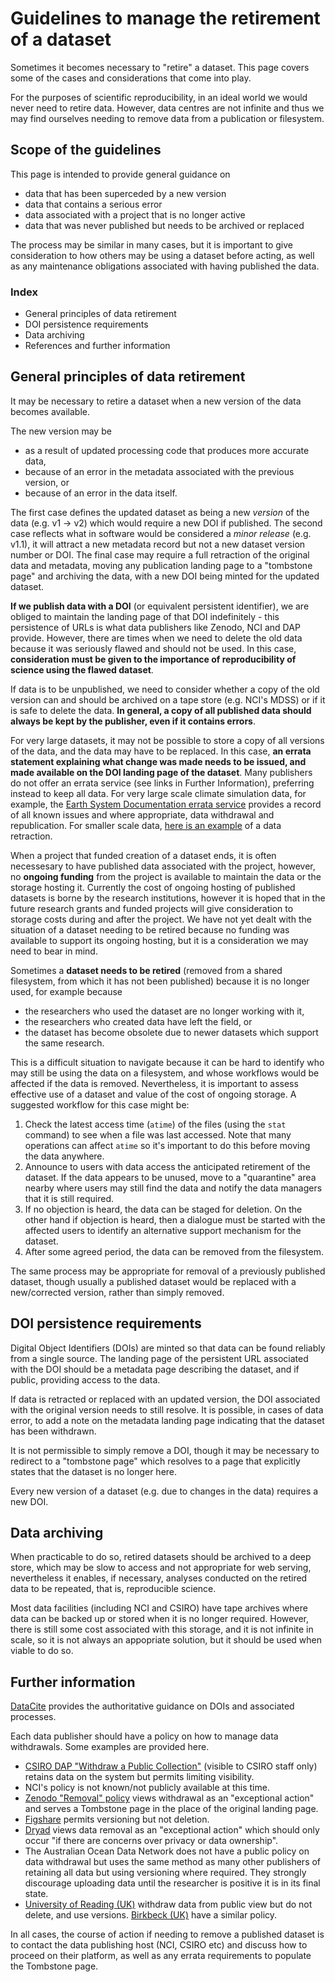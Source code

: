 # Guidelines to manage the retirement of a dataset

Sometimes it becomes necessary to "retire" a dataset. This page covers some of the cases and considerations that come into play.

For the purposes of scientific reproducibility, in an ideal world we would never need to retire data. However, data centres are not infinite and thus we may find ourselves needing to remove data from a publication or filesystem.

## Scope of the guidelines

This page is intended to provide general guidance on
* data that has been superceded by a new version
* data that contains a serious error
* data associated with a project that is no longer active
* data that was never published but needs to be archived or replaced

The process may be similar in many cases, but it is important to give consideration to how others may be using a dataset before acting, as well as any maintenance obligations associated with having published the data.

### Index
* General principles of data retirement
* DOI persistence requirements
* Data archiving
* References and further information

## General principles of data retirement

It may be necessary to retire a dataset when a new version of the data becomes available.

The new version may be 
- as a result of updated processing code that produces more accurate data, 
- because of an error in the metadata associated with the previous version, or 
- because of an error in the data itself.

The first case defines the updated dataset as being a new *version* of the data (e.g. v1 -> v2) which would require a new DOI if published. The second case reflects what in software would be considered a *minor release* (e.g. v1.1), it will attract a new metadata record but not a new dataset version number or DOI. The final case may require a full retraction of the original data and metadata, moving any publication landing page to a "tombstone page" and archiving the data, with a new DOI being minted for the updated dataset.

**If we publish data with a DOI** (or equivalent persistent identifier), we are obliged to maintain the landing page of that DOI indefinitely - this persistence of URLs is what data publishers like Zenodo, NCI and DAP provide. However, there are times when we need to delete the old data because it was seriously flawed and should not be used. In this case, **consideration must be given to the importance of reproducibility of science using the flawed dataset**.

If data is to be unpublished, we need to consider whether a copy of the old version can and should be archived on a tape store (e.g. NCI's MDSS) or if it is safe to delete the data. **In general, a copy of all published data should always be kept by the publisher, even if it contains errors**.

For very large datasets, it may not be possible to store a copy of all versions of the data, and the data may have to be replaced. In this case, **an errata statement explaining what change was made needs to be issued, and made available on the DOI landing page of the dataset**. Many publishers do not offer an errata service (see links in Further Information), preferring instead to keep all data. For very large scale climate simulation data, for example, the [Earth System Documentation errata service](https://errata.es-doc.org/static/index.html) provides a record of all known issues and where appropriate, data withdrawal and republication. For smaller scale data, [here is an example](https://research.jcu.edu.au/data/published/1507eae78675ccfb3843eb9d004cbb96/) of a data retraction.

When a project that funded creation of a dataset ends, it is often necessesary to have published data associated with the project, however, no **ongoing funding** from the project is available to maintain the data or the storage hosting it. Currently the cost of ongoing hosting of published datasets is borne by the research institutions, however it is hoped that in the future research grants and funded projects will give consideration to storage costs during and after the project.
We have not yet dealt with the situation of a dataset needing to be retired because no funding was available to support its ongoing hosting, but it is a consideration we may need to bear in mind.

Sometimes a **dataset needs to be retired** (removed from a shared filesystem, from which it has not been published) because it is no longer used, for example because 
- the researchers who used the dataset are no longer working with it, 
- the researchers who created data have left the field, or 
- the dataset has become obsolete due to newer datasets which support the same research. 

This is a difficult situation to navigate because it can be hard to identify who may still be using the data on a filesystem, and whose workflows would be affected if the data is removed. Nevertheless, it is important to assess effective use of a dataset and value of the cost of ongoing storage. A suggested workflow for this case might be:
1. Check the latest access time (`atime`) of the files (using the `stat` command) to see when a file was last accessed. Note that many operations can affect `atime` so it's important to do this before moving the data anywhere.
2. Announce to users with data access the anticipated retirement of the dataset. If the data appears to be unused, move to a "quarantine" area nearby where users may still find the data and notify the data managers that it is still required.
3. If no objection is heard, the data can be staged for deletion. On the other hand if objection is heard, then a dialogue must be started with the affected users to identify an alternative support mechanism for the dataset.
4. After some agreed period, the data can be removed from the filesystem.

The same process may be appropriate for removal of a previously published dataset, though usually a published dataset would be replaced with a new/corrected version, rather than simply removed.

## DOI persistence requirements

Digital Object Identifiers (DOIs) are minted so that data can be found reliably from a single source. The landing page of the persistent URL associated with the DOI should be a metadata page describing the dataset, and if public, providing access to the data.

If data is retracted or replaced with an updated version, the DOI associated with the original version needs to still resolve. It is possible, in cases of data error, to add a note on the metadata landing page indicating that the dataset has been withdrawn.

It is not permissible to simply remove a DOI, though it may be necessary to redirect to a "tombstone page" which resolves to a page that explicitly states that the dataset is no longer here.

Every new version of a dataset (e.g. due to changes in the data) requires a new DOI.

## Data archiving

When practicable to do so, retired datasets should be archived to a deep store, which may be slow to access and not appropriate for web serving, nevertheless it enables, if necessary, analyses conducted on the retired data to be repeated, that is, reproducible science.

Most data facilities (including NCI and CSIRO) have tape archives where data can be backed up or stored when it is no longer required. However, there is still some cost associated with this storage, and it is not infinite in scale, so it is not always an appopriate solution, but it should be used when viable to do so.

## Further information

[DataCite](https://support.datacite.org/docs/what-is-a-doi) provides the authoritative guidance on DOIs and associated processes.

Each data publisher should have a policy on how to manage data withdrawals. Some examples are provided here.

- [CSIRO DAP "Withdraw a Public Collection"](https://confluence.csiro.au/display/dap/Withdraw+a+Public+Collection) (visible to CSIRO staff only) retains data on the system but permits limiting visibility.
- NCI's policy is not known/not publicly available at this time.
- [Zenodo "Removal" policy](https://about.zenodo.org/policies/) views withdrawal as an "exceptional action" and serves a Tombstone page in the place of the original landing page.
- [Figshare](https://help.figshare.com/article/can-i-edit-or-delete-my-research-after-it-has-been-made-public) permits versioning but not deletion.
- [Dryad](https://datadryad.org/stash/faq) views data removal as an "exceptional action" which should only occur "if there are concerns over privacy or data ownership".
- The Australian Ocean Data Network does not have a public policy on data withdrawal but uses the same method as many other publishers of retaining all data but using versioning where required. They strongly discourage uploading data until the researcher is positive it is in its final state.
- [University of Reading (UK)](https://researchdata.reading.ac.uk/preservation_policy.html) withdraw data from public view but do not delete, and use versions. [Birkbeck (UK)](https://researchdata.bbk.ac.uk/policies.html#withdrawalpolicy) have a similar policy.

In all cases, the course of action if needing to remove a published dataset is to contact the data publishing host (NCI, CSIRO etc) and discuss how to proceed on their platform, as well as any errata requirements to populate the Tombstone page.
